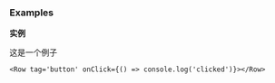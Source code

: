 ### Examples

**实例**

这是一个例子

```
<Row tag='button' onClick={() => console.log('clicked')}></Row>

```